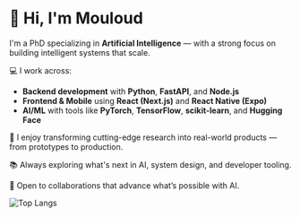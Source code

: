 # 👋 Hi, I'm Mouloud

I'm a PhD specializing in **Artificial Intelligence** — with a strong focus on building intelligent systems that scale.

💻 I work across:
- **Backend development** with **Python**, **FastAPI**, and **Node.js**
- **Frontend & Mobile** using **React (Next.js)** and **React Native (Expo)**
- **AI/ML** with tools like **PyTorch**, **TensorFlow**, **scikit-learn**, and **Hugging Face**

🚀 I enjoy transforming cutting-edge research into real-world products — from prototypes to production.

📚 Always exploring what's next in AI, system design, and developer tooling.

🧠 Open to collaborations that advance what’s possible with AI.

![Top Langs](https://github-readme-stats.vercel.app/api/top-langs/?username=MouloudHS&hide=html&count_private=true)
